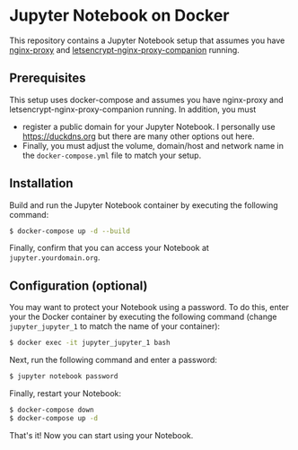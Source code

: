 
# Jupyter Notebook on Docker

This repository contains a Jupyter Notebook setup that assumes you have [nginx-proxy](https://github.com/nginx-proxy/nginx-proxy) and [letsencrypt-nginx-proxy-companion](https://github.com/nginx-proxy/docker-letsencrypt-nginx-proxy-companion) running.

## Prerequisites

This setup uses docker-compose and assumes you have nginx-proxy and letsencrypt-nginx-proxy-companion running. In addition, you must

- register a public domain for your Jupyter Notebook. I personally use https://duckdns.org but there are many other options out here.
- Finally, you must adjust the volume, domain/host and network name in the `docker-compose.yml` file to match your setup.

## Installation

Build and run the Jupyter Notebook container by executing the following command:

``` bash
$ docker-compose up -d --build
```
Finally, confirm that you can access your Notebook at `jupyter.yourdomain.org`.

## Configuration (optional)

You may want to protect your Notebook using a password. To do this, enter your the Docker container by executing the following command (change `jupyter_jupyter_1` to match the name of your container):

``` bash
$ docker exec -it jupyter_jupyter_1 bash
```

Next, run the following command and enter a password:

``` bash
$ jupyter notebook password
```

Finally, restart your Notebook:

``` bash
$ docker-compose down
$ docker-compose up -d
```

That's it! Now you can start using your Notebook.
